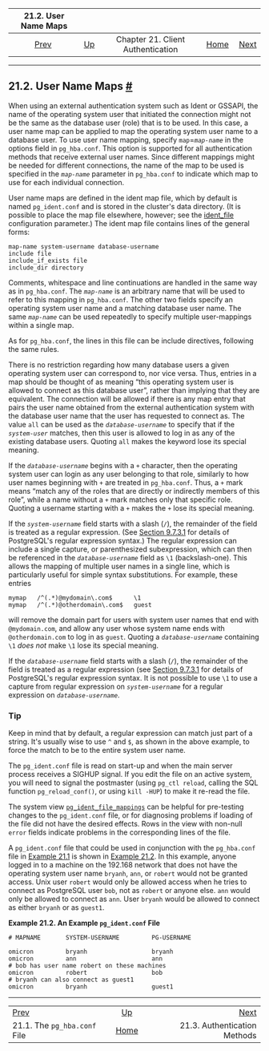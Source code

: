 <!--?xml version="1.0" encoding="UTF-8" standalone="no"?-->

|                     21.2. User Name Maps                    |                                                                      |                                   |                                                       |                                                           |
| :---------------------------------------------------------: | :------------------------------------------------------------------- | :-------------------------------: | ----------------------------------------------------: | --------------------------------------------------------: |
| [Prev](auth-pg-hba-conf.html "21.1. The pg_hba.conf File")  | [Up](client-authentication.html "Chapter 21. Client Authentication") | Chapter 21. Client Authentication | [Home](index.html "PostgreSQL 17devel Documentation") |  [Next](auth-methods.html "21.3. Authentication Methods") |

***

## 21.2. User Name Maps [#](#AUTH-USERNAME-MAPS)

When using an external authentication system such as Ident or GSSAPI, the name of the operating system user that initiated the connection might not be the same as the database user (role) that is to be used. In this case, a user name map can be applied to map the operating system user name to a database user. To use user name mapping, specify `map`=*`map-name`* in the options field in `pg_hba.conf`. This option is supported for all authentication methods that receive external user names. Since different mappings might be needed for different connections, the name of the map to be used is specified in the *`map-name`* parameter in `pg_hba.conf` to indicate which map to use for each individual connection.

User name maps are defined in the ident map file, which by default is named `pg_ident.conf` and is stored in the cluster's data directory. (It is possible to place the map file elsewhere, however; see the [ident\_file](runtime-config-file-locations.html#GUC-IDENT-FILE) configuration parameter.) The ident map file contains lines of the general forms:

    map-name system-username database-username
    include file
    include_if_exists file
    include_dir directory

Comments, whitespace and line continuations are handled in the same way as in `pg_hba.conf`. The *`map-name`* is an arbitrary name that will be used to refer to this mapping in `pg_hba.conf`. The other two fields specify an operating system user name and a matching database user name. The same *`map-name`* can be used repeatedly to specify multiple user-mappings within a single map.

As for `pg_hba.conf`, the lines in this file can be include directives, following the same rules.

There is no restriction regarding how many database users a given operating system user can correspond to, nor vice versa. Thus, entries in a map should be thought of as meaning “this operating system user is allowed to connect as this database user”, rather than implying that they are equivalent. The connection will be allowed if there is any map entry that pairs the user name obtained from the external authentication system with the database user name that the user has requested to connect as. The value `all` can be used as the *`database-username`* to specify that if the *`system-user`* matches, then this user is allowed to log in as any of the existing database users. Quoting `all` makes the keyword lose its special meaning.

If the *`database-username`* begins with a `+` character, then the operating system user can login as any user belonging to that role, similarly to how user names beginning with `+` are treated in `pg_hba.conf`. Thus, a `+` mark means “match any of the roles that are directly or indirectly members of this role”, while a name without a `+` mark matches only that specific role. Quoting a username starting with a `+` makes the `+` lose its special meaning.

If the *`system-username`* field starts with a slash (`/`), the remainder of the field is treated as a regular expression. (See [Section 9.7.3.1](functions-matching.html#POSIX-SYNTAX-DETAILS "9.7.3.1. Regular Expression Details") for details of PostgreSQL's regular expression syntax.) The regular expression can include a single capture, or parenthesized subexpression, which can then be referenced in the *`database-username`* field as `\1` (backslash-one). This allows the mapping of multiple user names in a single line, which is particularly useful for simple syntax substitutions. For example, these entries

    mymap   /^(.*)@mydomain\.com$      \1
    mymap   /^(.*)@otherdomain\.com$   guest

will remove the domain part for users with system user names that end with `@mydomain.com`, and allow any user whose system name ends with `@otherdomain.com` to log in as `guest`. Quoting a *`database-username`* containing `\1` *does not* make `\1` lose its special meaning.

If the *`database-username`* field starts with a slash (`/`), the remainder of the field is treated as a regular expression (see [Section 9.7.3.1](functions-matching.html#POSIX-SYNTAX-DETAILS "9.7.3.1. Regular Expression Details") for details of PostgreSQL's regular expression syntax. It is not possible to use `\1` to use a capture from regular expression on *`system-username`* for a regular expression on *`database-username`*.

### Tip

Keep in mind that by default, a regular expression can match just part of a string. It's usually wise to use `^` and `$`, as shown in the above example, to force the match to be to the entire system user name.

The `pg_ident.conf` file is read on start-up and when the main server process receives a SIGHUP signal. If you edit the file on an active system, you will need to signal the postmaster (using `pg_ctl reload`, calling the SQL function `pg_reload_conf()`, or using `kill -HUP`) to make it re-read the file.

The system view [`pg_ident_file_mappings`](view-pg-ident-file-mappings.html "54.10. pg_ident_file_mappings") can be helpful for pre-testing changes to the `pg_ident.conf` file, or for diagnosing problems if loading of the file did not have the desired effects. Rows in the view with non-null `error` fields indicate problems in the corresponding lines of the file.

A `pg_ident.conf` file that could be used in conjunction with the `pg_hba.conf` file in [Example 21.1](auth-pg-hba-conf.html#EXAMPLE-PG-HBA.CONF "Example 21.1. Example pg_hba.conf Entries") is shown in [Example 21.2](auth-username-maps.html#EXAMPLE-PG-IDENT.CONF "Example 21.2. An Example pg_ident.conf File"). In this example, anyone logged in to a machine on the 192.168 network that does not have the operating system user name `bryanh`, `ann`, or `robert` would not be granted access. Unix user `robert` would only be allowed access when he tries to connect as PostgreSQL user `bob`, not as `robert` or anyone else. `ann` would only be allowed to connect as `ann`. User `bryanh` would be allowed to connect as either `bryanh` or as `guest1`.

**Example 21.2. An Example `pg_ident.conf` File**

    # MAPNAME       SYSTEM-USERNAME         PG-USERNAME

    omicron         bryanh                  bryanh
    omicron         ann                     ann
    # bob has user name robert on these machines
    omicron         robert                  bob
    # bryanh can also connect as guest1
    omicron         bryanh                  guest1

***

|                                                             |                                                                      |                                                           |
| :---------------------------------------------------------- | :------------------------------------------------------------------: | --------------------------------------------------------: |
| [Prev](auth-pg-hba-conf.html "21.1. The pg_hba.conf File")  | [Up](client-authentication.html "Chapter 21. Client Authentication") |  [Next](auth-methods.html "21.3. Authentication Methods") |
| 21.1. The `pg_hba.conf` File                                |         [Home](index.html "PostgreSQL 17devel Documentation")        |                              21.3. Authentication Methods |
